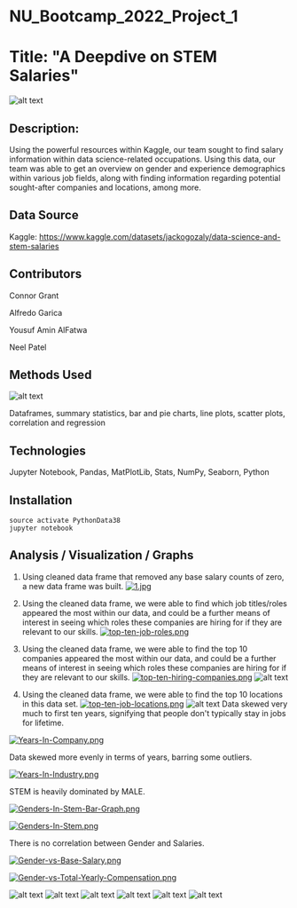 # NU_Bootcamp_2022_Project_1

# Title: "A Deepdive on STEM Salaries"
![alt text](https://github.com/nealp1910/NU_Bootcamp_2022_Project_1/blob/main/Data-Science-1.jpg)
## **Description:**
Using the powerful resources within Kaggle, our team sought to find salary information within data science-related occupations. Using this data, our team was able to get an overview on gender and experience demographics within various job fields, along with finding information regarding potential sought-after companies and locations, among more.


## Data Source 
Kaggle: https://www.kaggle.com/datasets/jackogozaly/data-science-and-stem-salaries

## Contributors
Connor Grant

Alfredo Garica

Yousuf Amin AlFatwa

Neel Patel

## Methods Used
![alt text](https://github.com/nealp1910/NU_Bootcamp_2022_Project_1/blob/main/Project_tools.png)

Dataframes, summary statistics, bar and pie charts, line plots, scatter plots, correlation and regression

## Technologies 
Jupyter Notebook, Pandas, MatPlotLib, Stats, NumPy, Seaborn, Python

## Installation
	source activate PythonData38
	jupyter notebook

## Analysis / Visualization / Graphs

1. Using cleaned data frame that removed any base salary counts of zero, a new data frame was built.
[![1.jpg](https://i.postimg.cc/Zqnzt5jc/1.jpg)](https://postimg.cc/8720LD2J)

2. Using the cleaned data frame, we were able to find which job titles/roles appeared the most within our data, and could be a further means of interest in seeing which roles these companies are hiring for if they are relevant to our skills.
[![top-ten-job-roles.png](https://i.postimg.cc/kXv02bps/top-ten-job-roles.png)](https://postimg.cc/BXtYyXsP)

3. Using the cleaned data frame, we were able to find the top 10 companies appeared the most within our data, and could be a further means of interest in seeing which roles these companies are hiring for if they are relevant to our skills.
[![top-ten-hiring-companies.png](https://i.postimg.cc/kXqZP5gb/top-ten-hiring-companies.png)](https://postimg.cc/dDNn8wds)
![alt text](https://github.com/nealp1910/NU_Bootcamp_2022_Project_1/blob/main/output_images/dataset-cover.png)
4. Using the cleaned data frame, we were able to find the top 10 locations in this data set.
[![top-ten-job-locations.png](https://i.postimg.cc/fRbrkgXW/top-ten-job-locations.png)](https://postimg.cc/bsKTBg34)
![alt text](https://github.com/nealp1910/NU_Bootcamp_2022_Project_1/blob/main/output_images/Job_HeatMap.png)
Data skewed very much to first ten years, signifying that people don't typically stay in jobs for lifetime.

[![Years-In-Company.png](https://i.postimg.cc/3R2LPMM1/Years-In-Company.png)](https://postimg.cc/tZCtxM4n)

Data skewed more evenly in terms of years, barring some outliers.

[![Years-In-Industry.png](https://i.postimg.cc/rschThMk/Years-In-Industry.png)](https://postimg.cc/1nC0cr8C)

STEM is heavily dominated by MALE. 

[![Genders-In-Stem-Bar-Graph.png](https://i.postimg.cc/90pLQGQq/Genders-In-Stem-Bar-Graph.png)](https://postimg.cc/1V8GWV69)

[![Genders-In-Stem.png](https://i.postimg.cc/jdx8kkM6/Genders-In-Stem.png)](https://postimg.cc/pySYmkby)

There is no correlation between Gender and Salaries. 

[![Gender-vs-Base-Salary.png](https://i.postimg.cc/qM1mfXFP/Gender-vs-Base-Salary.png)](https://postimg.cc/6yGVnRtc)

[![Gender-vs-Total-Yearly-Compensation.png](https://i.postimg.cc/Hkj6T8DV/Gender-vs-Total-Yearly-Compensation.png)](https://postimg.cc/SnF6rsKh)


![alt text](https://github.com/nealp1910/NU_Bootcamp_2022_Project_1/blob/main/output_images/race_as_factor_Pie.png)
![alt text](https://github.com/nealp1910/NU_Bootcamp_2022_Project_1/blob/main/output_images/race_as_factor_bars.png)
![alt text](https://github.com/nealp1910/NU_Bootcamp_2022_Project_1/blob/main/output_images/distribution_of_education_bar.png)
![alt text](https://github.com/nealp1910/NU_Bootcamp_2022_Project_1/blob/main/output_images/distribution_of_education_pie.png)
![alt text](https://github.com/nealp1910/NU_Bootcamp_2022_Project_1/blob/main/output_images/basesalary_Vs_education.png)
![alt text](https://github.com/nealp1910/NU_Bootcamp_2022_Project_1/blob/main/output_images/basesalary_Based_on_degrees.png)
